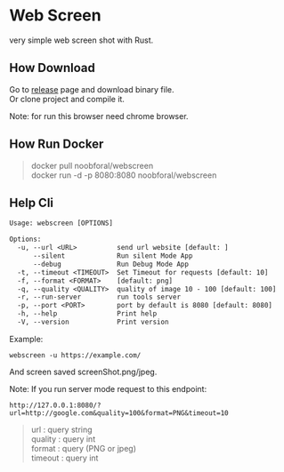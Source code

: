 # Web Screen

very simple web screen shot with Rust.

## How Download

Go to [release](https://github.com/NoobforAl/webScreen/releases) page and download binary file.  
Or clone project and compile it.

Note: for run this browser need chrome browser.

## How Run Docker

> docker pull noobforal/webscreen  
> docker run -d -p 8080:8080 noobforal/webscreen

## Help Cli

```txt
Usage: webscreen [OPTIONS]

Options:
  -u, --url <URL>          send url website [default: ]
      --silent             Run silent Mode App
      --debug              Run Debug Mode App
  -t, --timeout <TIMEOUT>  Set Timeout for requests [default: 10]
  -f, --format <FORMAT>    [default: png]
  -q, --quality <QUALITY>  quality of image 10 - 100 [default: 100]
  -r, --run-server         run tools server
  -p, --port <PORT>        port by default is 8080 [default: 8080]
  -h, --help               Print help
  -V, --version            Print version
```

Example:

```webscreen -u https://example.com/```

And screen saved screenShot.png/jpeg.

Note: If you run server mode request to this endpoint:

```http://127.0.0.1:8080/?url=http://google.com&quality=100&format=PNG&timeout=10```

> url : query string  
> quality : query int  
> format : query (PNG or jpeg)  
> timeout : query int  
